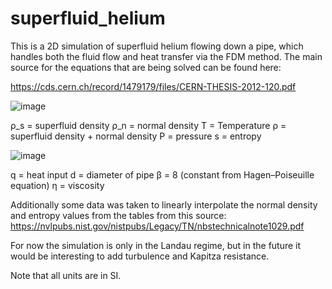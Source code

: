 # superfluid_helium
This is a 2D simulation of superfluid helium flowing down a pipe, which handles both the fluid flow and heat transfer via the FDM method.
The main source for the equations that are being solved can be found here:

https://cds.cern.ch/record/1479179/files/CERN-THESIS-2012-120.pdf

![image](https://github.com/user-attachments/assets/4fdba8fa-bdf1-47c9-b3db-5567d48c8b6b)

ρ_s = superfluid density
ρ_n = normal density
T = Temperature
ρ = superfluid density + normal density
P = pressure
s = entropy

![image](https://github.com/user-attachments/assets/13842639-e58e-4309-ba58-6ebc1eaede54)

q = heat input
d = diameter of pipe
β = 8 (constant from Hagen–Poiseuille equation)
η = viscosity

Additionally some data was taken to linearly interpolate the normal density and entropy values from the tables from this source:
https://nvlpubs.nist.gov/nistpubs/Legacy/TN/nbstechnicalnote1029.pdf


For now the simulation is only in the Landau regime, but in the future it would be interesting to add turbulence and Kapitza resistance.

Note that all units are in SI.
